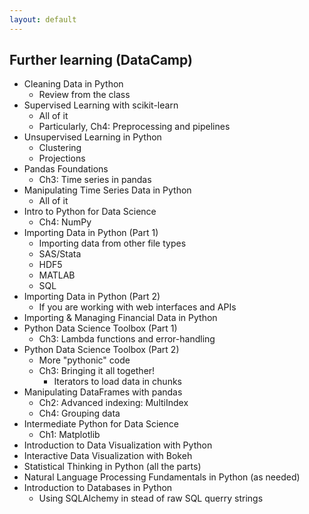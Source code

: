 ```yaml
---
layout: default
---
```


## Further learning (DataCamp)

- Cleaning Data in Python
	- Review from the class
- Supervised Learning with scikit-learn
	- All of it
	- Particularly, Ch4: Preprocessing and pipelines
- Unsupervised Learning in Python
	- Clustering
	- Projections
- Pandas Foundations
	- Ch3: Time series in pandas
- Manipulating Time Series Data in Python
	- All of it
- Intro to Python for Data Science
	- Ch4: NumPy
- Importing Data in Python (Part 1)
	- Importing data from other file types
	- SAS/Stata
	- HDF5
	- MATLAB
	- SQL
- Importing Data in Python (Part 2)
	- If you are working with web interfaces and APIs
- Importing & Managing Financial Data in Python
- Python Data Science Toolbox (Part 1)
	- Ch3: Lambda functions and error-handling
- Python Data Science Toolbox (Part 2)
	- More "pythonic" code
	- Ch3: Bringing it all together!
		- Iterators to load data in chunks
- Manipulating DataFrames with pandas
	- Ch2: Advanced indexing: MultiIndex
	- Ch4: Grouping data
- Intermediate Python for Data Science
	- Ch1: Matplotlib
- Introduction to Data Visualization with Python
- Interactive Data Visualization with Bokeh
- Statistical Thinking in Python (all the parts)
- Natural Language Processing Fundamentals in Python (as needed)
- Introduction to Databases in Python
	- Using SQLAlchemy in stead of raw SQL querry strings
